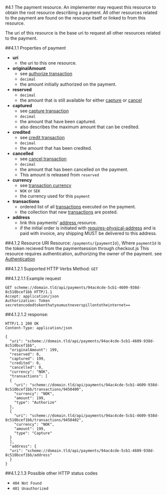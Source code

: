 #4.1 The payment resource.
An implementer may request this resource to obtain the root resource describing a payment.
All other resources related to the payment are found on the resource itself or linked to from this resource.

The uri of this resource is the base uri to request all other resources related to the payment.

##4.1.1 Properties of payment
 * **uri**
    * the uri to this one resource.
 * **originalAmount**
    * see [authorize transaction](transaction/#authorize)    
    * `decimal`
    * the amount initially authorized on the payment.
 * **reserved**    
    * `decimal`
    * the amount that is still available for either [capture](transaction/#capture) or [cancel](transaction/#cancel)    
 * **captured**
    * see [capture transaction](transaction/#capture)
    * `decimal`
    * the amount that have been captured.
    * also describes the maximum amount that can be credited.
 * **credited**
    * see [credit transaction](transaction/#credit)
    * `decimal`
    * the amount that has been credited.
 * **cancelled**
    * see [cancel transaction](transaction/#cancel)
    * `decimal`
    * the amount that has been cancelled on the payment.
    * This amount is released from `reserved`    
 * **currency**    
    * see [transaction currency](../transaction/#currency)    
    * `NOK` or `SEK`
    * the currency used for this `payment`
 * **transactions**
    * ordered list of all [transactions](transaction) executed on the payment.
    * the collection that new [transactions](transaction) are posted.
 * **address**
    * link this payments' [address ](address) resource.
    * if the initial order is initiated with [requires-physical-address](configurationReference/#requires-physical-address) and is paid with invoice, any shipping MUST be delivered to this address.



##4.1.2 Resource URI
Resource:  `/payments/{paymentId}`, Where `paymentId` is the token recieved from the paymentsession through checkout.js
This resource requires authentication, authorizing the owner of the payment. see [Authentication](authentication/#back-end-authentication)

##4.1.2.1 Supported HTTP Verbs
Method:    `GET`


##4.1.2.1.1 Example request
```HTTP
GET scheme://domain.tld/api/payments/94ac4cde-5cb1-4609-938d-8c510bcef1bb HTTP/1.1
Accept: application/json
Authorization: Token secretencodedtokenthatyoumustneverspillontotheinternet==
```
##4.1.2.1.2 response:
```HTTP
HTTP/1.1 200 OK
Content-Type: application/json

{
  "uri": "scheme://domain.tld/api/payments/94ac4cde-5cb1-4609-938d-8c510bcef1bb",
  "originalAmount": 199,
  "reserved": 0,
  "captured": 199,
  "credited": 0,
  "cancelled": 0,
  "currency": "NOK",  
  "transactions": [
  {
    "uri": "scheme://domain.tld/api/payments/94ac4cde-5cb1-4609-938d-8c510bcef1bb/transactions/9450400",
    "currency": "NOK",
    "amount": 199,
    "type": "Authorize"
  },
  {
    "uri": "scheme://domain.tld/api/payments/94ac4cde-5cb1-4609-938d-8c510bcef1bb/transactions/9450402",
    "currency": "NOK",
    "amount": 199,
    "type": "Capture"
  }
  ],
  "address": {
  "uri": "scheme://domain.tld/api/payments/94ac4cde-5cb1-4609-938d-8c510bcef1bb/address"
  }
}
```
##4.1.2.1.3 Possible other HTTP status codes
 * `404 Not Found`
 * `401 Unauthorized`
